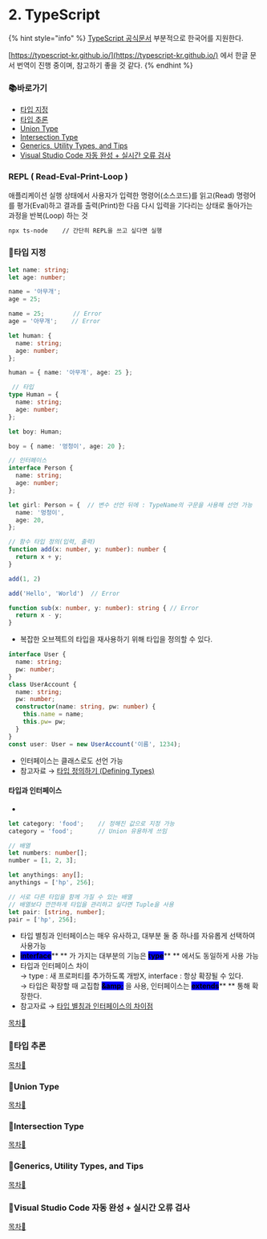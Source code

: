 # 2. TypeScript

{% hint style="info" %}
[TypeScript 공식문서](https://www.typescriptlang.org/ko/) 부분적으로 한국어를 지원한다.

[https://typescript-kr.github.io/](https://typescript-kr.github.io/) 에서 한글 문서 번역이 진행 중이며, 참고하기 좋을 것 같다.
{% endhint %}

### 📚바로가기

* [타입 지정](2.-typescript.md#undefined-1)
* [타입 추론](2.-typescript.md#undefined-2)
* [Union Type](2.-typescript.md#union-type)
* [Intersection Type](2.-typescript.md#intersection-type)
* [Generics, Utility Types, and Tips](2.-typescript.md#generics-utility-types-and-tips)
* [Visual Studio Code 자동 완성 + 실시간 오류 검사](2.-typescript.md#visual-studio-code-+)

### REPL ( Read-Eval-Print-Loop )

애플리케이션 실행 상태에서 사용자가 입력한 명령어(소스코드)를 읽고(Read) 명령어를 평가(Eval)하고 결과를 출력(Print)한 다음 다시 입력을 기다리는 상태로 돌아가는 과정을 반복(Loop) 하는 것

```bash
npx ts-node    // 간단히 REPL을 쓰고 싶다면 실행
```

### 📍타입 지정

```typescript
let name: string;
let age: number;

name = '아무개';
age = 25;

name = 25;        // Error
age = '아무개';    // Error

let human: {
  name: string;
  age: number;
};

human = { name: '아무개', age: 25 };
```

```typescript
 // 타입
type Human = {
  name: string;
  age: number;
};

let boy: Human;

boy = { name: '멍청이', age: 20 };

// 인터페이스
interface Person {
  name: string;
  age: number;
};

let girl: Person = {  // 변수 선언 뒤에 : TypeName의 구문을 사용해 선언 가능
  name: '멍청이',
  age: 20,
};

// 함수 타입 정의(입력, 출력)
function add(x: number, y: number): number {
  return x + y;
}

add(1, 2)

add('Hello', 'World')  // Error

function sub(x: number, y: number): string { // Error
  return x - y;
}
```

* 복잡한 오브젝트의 타입을 재사용하기 위해 타입을 정의할 수 있다.



```typescript
interface User {
  name: string;
  pw: number;
}
class UserAccount {
  name: string;
  pw: number;
  constructor(name: string, pw: number) {
    this.name = name;
    this.pw= pw;
  }
}
const user: User = new UserAccount('이름', 1234);
```

* 인터페이스는 클래스로도 선언 가능 &#x20;
* 참고자료 → [타입 정의하기 (Defining Types)](https://www.typescriptlang.org/ko/docs/handbook/typescript-in-5-minutes.html#%ED%83%80%EC%9E%85-%EC%A0%95%EC%9D%98%ED%95%98%EA%B8%B0-defining-types)



#### **타입과 인터페이스**&#x20;

*

```typescript
let category: 'food';    // 정해진 값으로 지정 가능
category = 'food';       // Union 유용하게 쓰임
```

```typescript
// 배열
let numbers: number[];
number = [1, 2, 3];
```

```typescript
let anythings: any[];    
anythings = ['hp', 256];

// 서로 다른 타입을 함께 가질 수 있는 배열
// 배열보다 깐깐하게 타입을 관리하고 싶다면 Tuple을 사용
let pair: [string, number];
pair = ['hp', 256];
```

* 타입 별칭과 인터페이스는 매우 유사하고, 대부분 둘 중 하나를 자유롭게 선택하여 사용가능
* &#x20;<mark style="background-color:blue;"></mark> <mark style="background-color:blue;"></mark><mark style="background-color:blue;">**interface**</mark>**  ** 가 가지는 대부분의 기능은 <mark style="background-color:blue;"></mark> <mark style="background-color:blue;"></mark><mark style="background-color:blue;">**type**</mark>**  ** 에서도 동일하게 사용 가능
* 타입과 인터페이스 차이 \
  &#x20;  → type : 새 프로퍼티를 추가하도록 개방X, interface : 항상 확장될 수 있다.\
  &#x20;  → 타입은 확장할 때 교집합 <mark style="background-color:blue;">**\&amp;**</mark> 을 사용, 인터페이스는 <mark style="background-color:blue;"></mark> <mark style="background-color:blue;"></mark><mark style="background-color:blue;">**extends**</mark>**  ** 통해 확장한다.
* 참고자료 → [타입 별칭과 인터페이스의 차이점](https://www.typescriptlang.org/ko/docs/handbook/2/everyday-types.html#%ED%83%80%EC%9E%85-%EB%B3%84%EC%B9%AD%EA%B3%BC-%EC%9D%B8%ED%84%B0%ED%8E%98%EC%9D%B4%EC%8A%A4%EC%9D%98-%EC%B0%A8%EC%9D%B4%EC%A0%90)

[목차🔺](2.-typescript.md#undefined)

### 📍타입 추론

[목차🔺](2.-typescript.md#undefined)

### 📍Union Type

[목차🔺](2.-typescript.md#undefined)

### 📍Intersection Type

[목차🔺](2.-typescript.md#undefined)

### 📍Generics, Utility Types, and Tips

[목차🔺](2.-typescript.md#undefined)

### 📍Visual Studio Code 자동 완성 + 실시간 오류 검사

[목차🔺](2.-typescript.md#undefined)
